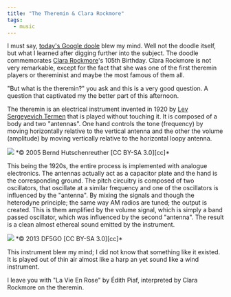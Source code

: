 ```yaml
---
title: "The Theremin & Clara Rockmore" 
tags:
  - music
---
```


I must say, [today's Google doole][1] blew my mind. Well not the doodle itself,
but what I learned after digging further into the subject. The doodle 
commemorates [Clara Rockmore][2]'s 105th Birthday. Clara Rockmore is not very 
remarkable, except for the fact that she was one of the first theremin players
or thereminist and maybe the most famous of them all. 

<div class="yt-embed" data-video="pSzTPGlNa5U" data-thumbnail="https://i.ytimg.com/vi/pSzTPGlNa5U/hqdefault.jpg"></div>

"But what is the theremin?" you ask and this is a very good question. A question
that captivated my the better part of this afternoon. 

<!--more-->

The theremin is an electrical instrument invented in 1920 by 
[Lev Sergeyevich Termen][3] that is played without touching it. It is composed
of a body and two "antennas". One hand controls the tone (frequency) by moving 
horizontally relative to the vertical antenna and the other the volume 
(amplitude) by moving vertically relative to the horizontal loopy antenna. 

<div class="center">
<img src="/media/Etherwave_Theremin_Kit.jpg" class="img-responsive">
*&copy; 2005 Bernd Hutschenreuther [CC BY-SA 3.0][cc]*
</div>

This being the 1920s, the entire process is implemented with analogue 
electronics. The antennas actually act as a capacitor plate and the hand is 
the corresponding ground. The pitch circuitry is composed of two oscillators, 
that oscillate at a similar frequency and one of the oscillators is influenced by 
the "antenna". By mixing the signals and though the heterodyne principle; 
the same way AM radios are tuned; the output is created. This is them amplified 
by the volume signal, which is simply a band passed oscillator, which was 
influenced by the second "antenna". The result is a clean almost ethereal 
sound emitted by the instrument.

<div class="center">
<img src="/media/Block_diagram_Theremin.png" class="img-responsive">
*&copy; 2013 DF5GO [CC BY-SA 3.0][cc]*
</div>

This instrument blew my mind; I did not know that something like it existed. 
It is played out of thin air almost like a harp an yet sound like a wind instrument.

I leave you with "La Vie En Rose" by Édith Piaf, interpreted by Clara Rockmore 
on the theremin.

<div class="yt-embed" data-video="6sgKwZ0Motw" data-thumbnail="https://i.ytimg.com/vi/6sgKwZ0Motw/hqdefault.jpg"></div>

[1]: https://g.co/doodle/eydzqf
[2]: https://en.wikipedia.org/wiki/Clara_Rockmore
[3]: https://en.wikipedia.org/wiki/L%C3%A9on_Theremin
[cc]: https://creativecommons.org/licenses/by-sa/3.0/

